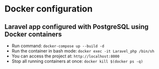 # Docker configuration
## Laravel app configured with PostgreSQL using Docker containers

- Run command: `docker-compose up --build -d`
- Run the container in bash mode: `docker exec -it Laravel_php /bin/sh`
- You can access the project at: `http://localhost:8000`
- Stop all running containers at once: `docker kill $(docker ps -q)`

